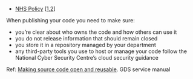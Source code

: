 - [NHS Policy](https://github.com/nhs-pycom/open-source-explained/blob/main/7.nhs-policy.md) [[1](https://github.com/nhsx/open-source-policy/blob/main/open-source-policy.md),[2](https://nhsengland.github.io/it-standards/#/euc/desktop-software?id=open-source-amp-free-software)]

When publishing your code you need to make sure:

- you’re clear about who owns the code and how others can use it
- you do not release information that should remain closed
- you store it in a repository managed by your department
- any third-party tools you use to host or manage your code follow the National Cyber Security Centre’s cloud security guidance

Ref: [Making source code open and reusable](https://www.gov.uk/service-manual/technology/making-source-code-open-and-reusable). GDS service manual
